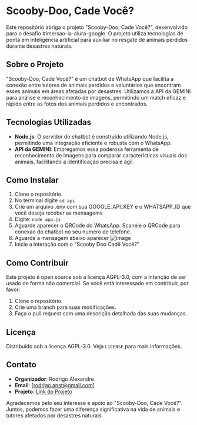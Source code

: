 # Scooby-Doo, Cade Você?

Este repositório abriga o projeto "Scooby-Doo, Cade Você?", desenvolvido para o desafio #imersao-ia-alura-google. O projeto utiliza tecnologias de ponta em inteligência artificial para auxiliar no resgate de animais perdidos durante desastres naturais.

## Sobre o Projeto

"Scooby-Doo, Cade Você?" é um chatbot de WhatsApp que facilita a conexão entre tutores de animais perdidos e voluntários que encontram esses animais em áreas afetadas por desastres. Utilizamos a API da GEMINI para análise e reconhecimento de imagens, permitindo um match eficaz e rápido entre as fotos dos animais perdidos e encontrados.

## Tecnologias Utilizadas

- **Node.js**: O servidor do chatbot é construído utilizando Node.js, permitindo uma integração eficiente e robusta com o WhatsApp.
- **API da GEMINI**: Empregamos essa poderosa ferramenta de reconhecimento de imagens para comparar características visuais dos animais, facilitando a identificação precisa e ágil.


## Como Instalar


1. Clone o repositório.
2. No terminal digite
   `cd api`
3. Crie um arquivo .env com sua GOOGLE_API_KEY e o WHATSAPP_ID que você deseja receber as mensagems
4. Digite:
  `node app.js`
5. Aguarde aparecer o QRCode do WhatsApp. Scaneie o QRCode para conexao do chatbot no seu numero de telefone.
6. Aguarde a mensagem abaixo aparecer
 ![image](https://github.com/narradorww/pet-rescue-gemini/assets/78651469/13774f85-0fc3-4131-9383-c9cedd8dea39)
7. Inicie a interação com o "Scooby Doo Cadê Você?"


## Como Contribuir

Este projeto é open source sob a licença AGPL-3.0, com a intenção de ser usado de forma não comercial. Se você está interessado em contribuir, por favor:

1. Clone o repositório.
2. Crie uma branch para suas modificações.
3. Faça o pull request com uma descrição detalhada das suas mudanças.

## Licença

Distribuído sob a licença AGPL-3.0. Veja `LICENSE` para mais informações.

## Contato

- **Organizador**: Rodrigo Alexandre
- **Email**: [rodrigo.anst@gmail.com]
- **Projeto**: [Link do Projeto](https://github.com/narradorww/pet-rescue-gemini)

Agradecemos pelo seu interesse e apoio ao "Scooby-Doo, Cade Você?". Juntos, podemos fazer uma diferença significativa na vida de animais e tutores afetados por desastres naturais.
